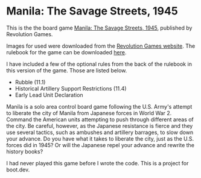 # Manila: The Savage Streets, 1945

This is the the board game [Manila: The Savage Streets, 1945](https://boardgamegeek.com/boardgame/404179/manila-the-savage-streets-1945), published by Revolution Games.

Images for used were downloaded from the [Revolution Games website](https://www.revolutiongames.us/Manila_1945.html).
The rulebook for the game can be downloaded [here](https://www.revolutiongames.us/Manila_1945/Manila_Rules.pdf).

I have included a few of the optional rules from the back of the rulebook in this version of the game. Those are listed below.
- Rubble (11.1)
- Historical Artillery Support Restrictions (11.4)
- Early Lead Unit Declaration

Manila is a solo area control board game following the U.S. Army's attempt to liberate the city of Manila from Japanese forces in World War 2.
Command the American units attempting to push through different areas of the city. Be careful, however, as the Japanese resistance is fierce and they use several tactics, such as ambushes and artillery barrages, to slow down your advance. Do you have what it takes to liberate the city, just as the U.S. forces did in 1945? Or will the Japanese repel your advance and rewrite the history books?

I had never played this game before I wrote the code. This is a project for boot.dev.

